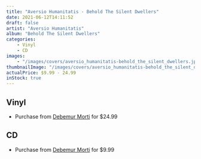 ```yaml
---
title: "Aversio Humanitatis - Behold The Silent Dwellers"
date: 2021-06-12T14:11:52
draft: false
artist: "Aversio Humanitatis"
album: "Behold The Silent Dwellers"
categories:
    - Vinyl
    - CD
images:
    - "/images/covers/aversio_humanitatis-behold_the_silent_dwellers.jpg"
thumbnailImage: "/images/covers/aversio_humanitatis-behold_the_silent_dwellers-thumb.jpg"
actualPrice: $9.99 - 24.99
inStock: true
---
```


## Vinyl
* Purchase from [Debemur Morti](https://debemurmorti.aisamerch.com/item/98080) for $24.99
## CD
* Purchase from [Debemur Morti](https://debemurmorti.aisamerch.com/item/88807) for $9.99
